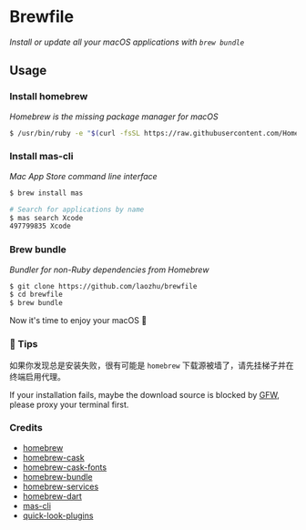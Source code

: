 # Brewfile

*Install or update all your macOS applications with `brew bundle`*

## Usage

### Install homebrew

*Homebrew is the missing package manager for macOS*

```bash
$ /usr/bin/ruby -e "$(curl -fsSL https://raw.githubusercontent.com/Homebrew/install/master/install)"
```

### Install mas-cli

*Mac App Store command line interface*

```bash
$ brew install mas

# Search for applications by name
$ mas search Xcode
497799835 Xcode
```

### Brew bundle

*Bundler for non-Ruby dependencies from Homebrew*

```bash
$ git clone https://github.com/laozhu/brewfile
$ cd brewfile
$ brew bundle
```

Now it's time to enjoy your macOS 🎉

### 🚧 Tips

如果你发现总是安装失败，很有可能是 `homebrew` 下载源被墙了，请先挂梯子并在终端启用代理。

If your installation fails, maybe the download source is blocked by [GFW](https://en.wikipedia.org/wiki/Great_Firewall), please proxy your terminal first.

### Credits

- [homebrew](https://brew.sh/)
- [homebrew-cask](https://github.com/Homebrew/homebrew-cask)
- [homebrew-cask-fonts](https://github.com/Homebrew/homebrew-cask-fonts)
- [homebrew-bundle](https://github.com/Homebrew/homebrew-bundle)
- [homebrew-services](https://github.com/Homebrew/homebrew-services)
- [homebrew-dart](https://github.com/dart-lang/homebrew-dart)
- [mas-cli](https://github.com/mas-cli/mas)
- [quick-look-plugins](https://github.com/sindresorhus/quick-look-plugins)
